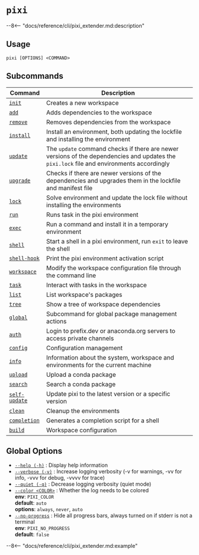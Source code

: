 <!--- This file is autogenerated. Do not edit manually! -->
# <code>pixi</code>

--8<-- "docs/reference/cli/pixi_extender.md:description"

## Usage
```
pixi [OPTIONS] <COMMAND>
```

## Subcommands
| Command | Description |
|---------|-------------|
| [`init`](pixi/init.md) | Creates a new workspace |
| [`add`](pixi/add.md) | Adds dependencies to the workspace |
| [`remove`](pixi/remove.md) | Removes dependencies from the workspace |
| [`install`](pixi/install.md) | Install an environment, both updating the lockfile and installing the environment |
| [`update`](pixi/update.md) | The `update` command checks if there are newer versions of the dependencies and updates the `pixi.lock` file and environments accordingly |
| [`upgrade`](pixi/upgrade.md) | Checks if there are newer versions of the dependencies and upgrades them in the lockfile and manifest file |
| [`lock`](pixi/lock.md) | Solve environment and update the lock file without installing the environments |
| [`run`](pixi/run.md) | Runs task in the pixi environment |
| [`exec`](pixi/exec.md) | Run a command and install it in a temporary environment |
| [`shell`](pixi/shell.md) | Start a shell in a pixi environment, run `exit` to leave the shell |
| [`shell-hook`](pixi/shell-hook.md) | Print the pixi environment activation script |
| [`workspace`](pixi/workspace.md) | Modify the workspace configuration file through the command line |
| [`task`](pixi/task.md) | Interact with tasks in the workspace |
| [`list`](pixi/list.md) | List workspace's packages |
| [`tree`](pixi/tree.md) | Show a tree of workspace dependencies |
| [`global`](pixi/global.md) | Subcommand for global package management actions |
| [`auth`](pixi/auth.md) | Login to prefix.dev or anaconda.org servers to access private channels |
| [`config`](pixi/config.md) | Configuration management |
| [`info`](pixi/info.md) | Information about the system, workspace and environments for the current machine |
| [`upload`](pixi/upload.md) | Upload a conda package |
| [`search`](pixi/search.md) | Search a conda package |
| [`self-update`](pixi/self-update.md) | Update pixi to the latest version or a specific version |
| [`clean`](pixi/clean.md) | Cleanup the environments |
| [`completion`](pixi/completion.md) | Generates a completion script for a shell |
| [`build`](pixi/build.md) | Workspace configuration |


## Global Options
- <a id="arg---help" href="#arg---help">`--help (-h)`</a>
:  Display help information
- <a id="arg---verbose" href="#arg---verbose">`--verbose (-v)`</a>
:  Increase logging verbosity (-v for warnings, -vv for info, -vvv for debug, -vvvv for trace)
- <a id="arg---quiet" href="#arg---quiet">`--quiet (-q)`</a>
:  Decrease logging verbosity (quiet mode)
- <a id="arg---color" href="#arg---color">`--color <COLOR>`</a>
:  Whether the log needs to be colored
<br>**env**: `PIXI_COLOR`
<br>**default**: `auto`
<br>**options**: `always`, `never`, `auto`
- <a id="arg---no-progress" href="#arg---no-progress">`--no-progress`</a>
:  Hide all progress bars, always turned on if stderr is not a terminal
<br>**env**: `PIXI_NO_PROGRESS`
<br>**default**: `false`

--8<-- "docs/reference/cli/pixi_extender.md:example"

